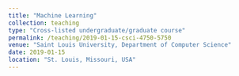 ```yaml
---
title: "Machine Learning"
collection: teaching
type: "Cross-listed undergraduate/graduate course"
permalink: /teaching/2019-01-15-csci-4750-5750
venue: "Saint Louis University, Department of Computer Science"
date: 2019-01-15
location: "St. Louis, Missouri, USA"
---
```


